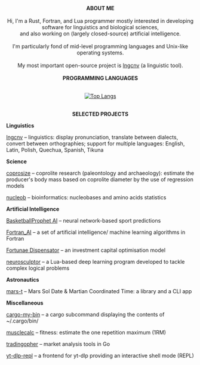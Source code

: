 <div align="center">
<b>ABOUT ME</b>
<br/>
<br/>
Hi, I'm a Rust, Fortran, and Lua programmer mostly interested in developing software for linguistics and biological sciences,<br/>
and also working on (largely closed-source) artificial intelligence.<br/><br/>
I'm particularly fond of mid-level programming languages and Unix-like operating systems.<br/><br/>
My most important open-source project is <a href="https://github.com/piotrbajdek/lngcnv">lngcnv</a> (a linguistic tool).
<br/>
<br/>
<b>PROGRAMMING LANGUAGES</b>
<br/>
<br/>

[![Top Langs](https://github-readme-stats.vercel.app/api/top-langs/?username=piotrbajdek&layout=donut&hide_title=true&langs_count=10)](https://github.com/anuraghazra/github-readme-stats)

<br/>
<b>SELECTED PROJECTS</b>
</div>

**Linguistics**

[lngcnv](https://github.com/piotrbajdek/lngcnv) – linguistics: display pronunciation, translate between dialects, convert between orthographies; support for multiple languages: English, Latin, Polish, Quechua, Spanish, Tikuna

**Science**

[coprosize](https://github.com/piotrbajdek/coprosize) – coprolite research (paleontology and archaeology): estimate the producer's body mass based on coprolite diameter by the use of regression models

[nucleob](https://github.com/piotrbajdek/nucleob) – bioinformatics: nucleobases and amino acids statistics

**Artificial Intelligence**

[BasketballProphet AI](https://github.com/piotrbajdek/BasketballProphet_AI) – neural network-based sport predictions

[Fortran_AI](https://github.com/piotrbajdek/Fortran_AI) – a set of artificial intelligence/ machine learning algorithms in Fortran

[Fortunae Dispensator](https://github.com/piotrbajdek/Fortunae_Dispensator) – an investment capital optimisation model

[neurosculptor](https://github.com/piotrbajdek/neurosculptor) – a Lua-based deep learning program developed to tackle complex logical problems

**Astronautics**

[mars-t](https://github.com/piotrbajdek/mars-t) – Mars Sol Date & Martian Coordinated Time: a library and a CLI app

**Miscellaneous**

[cargo-my-bin](https://github.com/piotrbajdek/cargo-my-bin) – a cargo subcommand displaying the contents of ~/.cargo/bin/

[musclecalc](https://github.com/piotrbajdek/musclecalc) – fitness: estimate the one repetition maximum (1RM)

[tradingopher](https://github.com/piotrbajdek/tradingopher) – market analysis tools in Go

[yt-dlp-repl](https://github.com/piotrbajdek/yt-dlp-repl) – a frontend for yt-dlp providing an interactive shell mode (REPL)
